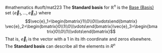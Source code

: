 #mathematics #uoft/mat223 
The **Standard basis** for $\mathbb{R}^n$ is the [Base (Basis)](Base%20(Basis).md) set $\{\vec{e}_{1},...,\vec{e}_n\}$ where $$\vec{e}_1=\begin{bmatrix}1\\0\\0\\\vdots\end{bmatrix} \vec{e}_2=\begin{bmatrix}0\\1\\0\\\vdots\end{bmatrix}\vec{e}_3=\begin{bmatrix}0\\0\\1\\\vdots\end{bmatrix}$$That is, $\vec{e}_i$ is the vector with a 1 in its ith coordinate and zeros elsewhere. 
The **Standard basis** can describe all the elements in $R^n$
